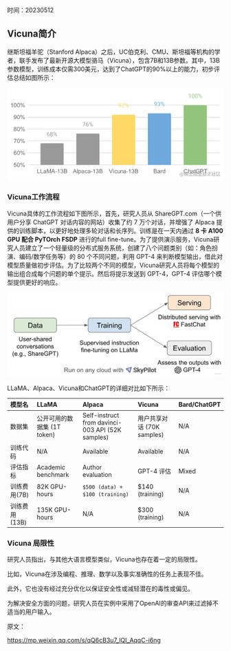 时间：20230512

## Vicuna简介

继斯坦福羊驼（Stanford Alpaca）之后，UC伯克利、CMU、斯坦福等机构的学者，联手发布了最新开源大模型骆马（Vicuna），包含7B和13B参数。其中，13B参数模型，训练成本仅需300美元，达到了ChatGPT的90%以上的能力，初步评估总结如图所示：

![图片](images/640-1690696384724.png)

### Vicuna工作流程

Vicuna具体的工作流程如下图所示，首先，研究人员从 ShareGPT.com（一个供用户分享 ChatGPT 对话内容的网站）收集了约 7 万个对话，并增强了 Alpaca 提供的训练脚本，以更好地处理多轮对话和长序列。训练是在一天内通过 **8 卡 A100 GPU 配合 PyTOrch FSDP** 进行的full fine-tune。为了提供演示服务，Vicuna研究人员建立了一个轻量级的分布式服务系统，创建了八个问题类别（如：角色扮演、编码/数学任务等）的 80 个不同问题，利用 GPT-4 来判断模型输出，借此对模型质量做初步评估。为了比较两个不同的模型，Vicuna研究人员将每个模型的输出组合成每个问题的单个提示。然后将提示发送到 GPT-4，GPT-4 评估哪个模型提供更好的响应。

![图片](images/640-1690696541034.png)

LLaMA、Alpaca、Vicuna和ChatGPT的详细对比如下所示：

| 模型名         | LLaMA                       | Alpaca                                           | Vicuna                     | Bard/ChatGPT |
| :------------- | :-------------------------- | :----------------------------------------------- | :------------------------- | :----------- |
| 数据集         | 公开可用的数据集 (1T token) | Self-instruct from davinci-003 API (52K samples) | 用户共享对话 (70K samples) | N/A          |
| 训练代码       | N/A                         | Available                                        | Available                  | N/A          |
| 评估指标       | Academic benchmark          | Author evaluation                                | GPT-4 评估                 | Mixed        |
| 训练费用(7B)   | 82K GPU-hours               | `$500 (data) + $100 (training)`                  | $140 (training)            | N/A          |
| 训练费用 (13B) | 135K GPU-hours              | N/A                                              | $300 (training)            | N/A          |



### Vicuna 局限性

研究人员指出，与其他大语言模型类似，Vicuna也存在着一定的局限性。

比如，Vicuna在涉及编程、推理、数学以及事实准确性的任务上表现不佳。

此外，它也没有经过充分优化以保证安全性或减轻潜在的毒性或偏见。

为解决安全方面的问题，研究人员在实例中采用了OpenAI的审查API来过滤掉不适当的用户输入。



原文：

https://mp.weixin.qq.com/s/qQ6cB3u7_lQI_AqqC-i6ng